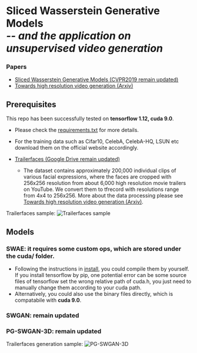 # Sliced Wasserstein Generative Models<br><i>-- and the application on unsupervised video generation</i>

           
### Papers
* [Sliced Wasserstein Generative Models (CVPR2019 remain updated)](https://github.com/musikisomorphie/swd/)
* [Towards high resolution video generation (Arxiv)](https://arxiv.org/pdf/1810.02419.pdf) 


## Prerequisites
This repo has been successfully tested on **tensorflow 1.12, cuda 9.0**. 

* Please check the [requirements.txt](https://github.com/musikisomorphie/swd/blob/master/requirements.txt) for more details.

* For the training data such as Cifar10, CelebA, CelebA-HQ, LSUN etc download them on the official website accordingly.

* [Trailerfaces (Google Drive remain updated)](https://github.com/musikisomorphie/swd/)
  * The dataset contains approximately 200,000 individual clips of various facial expressions, where the faces are cropped with 256x256 resolution from about 6,000 high resolution movie trailers on YouTube. We convert them to tfrecord with resolutions range from 4x4 to 256x256. More about the data processing please see [Towards high resolution video generation (Arxiv)](https://arxiv.org/pdf/1810.02419.pdf). 

Trailerfaces sample:
![Trailerfaces sample](https://github.com/musikisomorphie/swd/blob/master/trailer_faces_samples.png)

## Models

### SWAE: it requires some custom ops, which are stored under the cuda/ folder.
  * Following the instructions in [install](https://github.com/musikisomorphie/swd/blob/master/cuda/install), you could compile them by yourself. If you install tensorflow by pip, one potential error can be some source files of tensorflow set the wrong relative path of cuda.h, you just need to manually change them according to your cuda path.
  * Alternatively, you could also use the binary files directly, which is compatabile with **cuda 9.0**.
  
  
### SWGAN: remain updated
       

### PG-SWGAN-3D: remain updated
Trailerfaces generation sample:
![PG-SWGAN-3D](https://github.com/musikisomorphie/swd/blob/master/pgswgan_3d.jpg)
